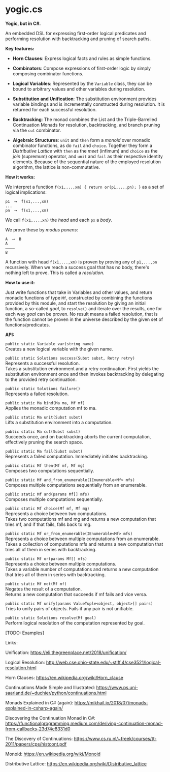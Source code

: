 # yogic.cs
**Yogic, but in C#.**


An embedded DSL for expressing first-order logical predicates and
performing resolution with backtracking and pruning of search paths.

**Key features:**

- **Horn Clauses**: Express logical facts and rules as simple functions.

- **Combinators**: Compose expressions of first-order logic by simply
  composing combinator functions.

- **Logical Variables**: Represented by the ``Variable`` class, they can be
  bound to arbitrary values and other variables during resolution.

- **Substitution and Unification**: The substitution environment provides
  variable bindings and is incrementally constructed during resolution.
  It is returned for each successful resolution.

- **Backtracking**: The monad combines the List and the Triple-Barrelled
  Continuation Monads for resolution, backtracking, and branch pruning
  via the ``cut`` combinator.

- **Algebraic Structures**: ``unit`` and ``then`` form a *monoid* over monadic
  combinator functions, as do ``fail`` and ``choice``. Together they form a
  *Distributive Lattice* with ``then`` as the *meet* (infimum) and ``choice`` as
  the *join* (supremum) operator, and ``unit`` and ``fail`` as their
  respective identity elements. Because of the sequential nature of the
  employed resolution algorithm, the lattice is non-commutative.

**How it works:**

We interpret a function ``f(x1,...,xm) { return or(p1,...,pn); }``
as a set of logical implications:

```
p1  ⟶  f(x1,...,xm)
...
pn  ⟶  f(x1,...,xm)
```  

We call ``f(x1,...,xn)`` the *head* and each ``px`` a *body*.

We prove these by *modus ponens*:

```
A  ⟶  B
A
⎯⎯⎯⎯⎯
B
```

A function with head ``f(x1,...,xm)`` is proven by proving any of
``p1,...,pn`` recursively. When we reach a success goal that has no body,
there's nothing left to prove. This is called a *resolution*.

**How to use it:**

Just write functions that take in Variables and other values, and return
monadic functions of type ``Mf``, constructed by combining the functions
provided by this module, and start the resolution by giving an initial
function, a so-called *goal*, to ``resolve()`` and iterate over the results,
one for each way *goal* can be proven. No result means a failed resolution,
that is the function cannot be proven in the universe described by the given
set of functions/predicates.

**API:**

`public static Variable var(string name)`  
Creates a new logical variable with the given name.  

`public static Solutions success(Subst subst, Retry retry)`  
Represents a successful resolution.  
Takes a substitution environment and a retry continuation.
First yields the substitution environment once and then invokes
backtracking by delegating to the provided retry continuation.  

`public static Solutions failure()`  
Represents a failed resolution.  

`public static Ma bind(Ma ma, Mf mf)`  
Applies the monadic computation mf to ma.  

`public static Ma unit(Subst subst)`  
Lifts a substitution environment into a computation.  

`public static Ma cut(Subst subst)`  
Succeeds once, and on backtracking aborts the current computation,
effectively pruning the search space.  

`public static Ma fail(Subst subst)`  
Represents a failed computation. Immediately initiates backtracking.  

`public static Mf then(Mf mf, Mf mg)`  
Composes two computations sequentially.  

`public static Mf and_from_enumerable(IEnumerable<Mf> mfs)`  
Composes multiple computations sequentially from an enumerable.  

`public static Mf and(params Mf[] mfs)`  
Composes multiple computations sequentially.  

`public static Mf choice(Mf mf, Mf mg)`  
Represents a choice between two computations.  
Takes two computations mf and mg and returns a new computation that
tries mf, and if that fails, falls back to mg.  

`public static Mf or_from_enumerable(IEnumerable<Mf> mfs)`  
Represents a choice between multiple computations from an enumerable.  
Takes a collection of computations mfs and returns a new computation
that tries all of them in series with backtracking.  

`public static Mf or(params Mf[] mfs)`  
Represents a choice between multiple computations.  
Takes a variable number of computations and returns a new computation
that tries all of them in series with backtracking.  

`public static Mf not(Mf mf)`  
Negates the result of a computation.  
Returns a new computation that succeeds if mf fails and vice versa.  

`public static Mf unify(params ValueTuple<object, object>[] pairs)`  
Tries to unify pairs of objects. Fails if any pair is not unifiable.  

`public static Solutions resolve(Mf goal)`  
Perform logical resolution of the computation represented by goal.  

[TODO: Examples]  

Links:

Unification:
https://eli.thegreenplace.net/2018/unification/

Logical Resolution:
http://web.cse.ohio-state.edu/~stiff.4/cse3521/logical-resolution.html

Horn Clauses:
https://en.wikipedia.org/wiki/Horn_clause

Continuations Made Simple and Illustrated:
https://www.ps.uni-saarland.de/~duchier/python/continuations.html

Monads Explained in C# (again):
https://mikhail.io/2018/07/monads-explained-in-csharp-again/

Discovering the Continuation Monad in C#:
https://functionalprogramming.medium.com/deriving-continuation-monad-from-callbacks-23d74e8331d0

The Discovery of Continuations:
https://www.cs.ru.nl/~freek/courses/tt-2011/papers/cps/histcont.pdf

Monoid:
https://en.wikipedia.org/wiki/Monoid

Distributive Lattice:
https://en.wikipedia.org/wiki/Distributive_lattice
